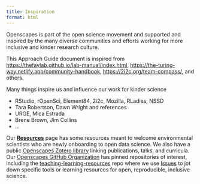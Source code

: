 ```yaml
---
title: Inspiration
format: html
---
```


Openscapes is part of the open science movement and supported and inspired by the many diverse communities and efforts working for more inclusive and kinder research culture.

This Approach Guide document is inspired from <https://thefaylab.github.io/lab-manual/index.html>, <https://the-turing-way.netlify.app/community-handbook>, <https://2i2c.org/team-compass/>, and others.

Many things inspire us and influence our work for kinder science

-   RStudio, rOpenSci, Element84, 2i2c, Mozilla, RLadies, NSSD
-   Tara Robertson, Dawn Wright and references
-   URGE, Mica Estrada
-   Brene Brown, Jim Collins
-   ...

Our [**Resources**](https://www.openscapes.org/resources) page has some resources meant to welcome environmental scientists who are newly onboarding to open data science. We also have a public [Openscapes Zotero library](https://www.zotero.org/groups/4118402/openscapes/library) linking publications, talks, and curricula. Our [Openscapes GitHub Organization](https://github.com/openscapes) has pinned repositories of interest, including the [teaching-learning-resources](https://github.com/openscapes/teaching-learning-resources) repo where we use [Issues](https://www.openscapes.org/champions/[teaching-learning-resources](https://github.com/openscapes/teaching-learning-resources/issues)) to jot down specific tools or learning resources for open, reproducible, inclusive science.
